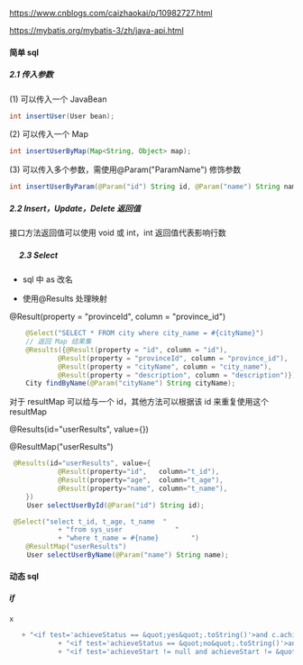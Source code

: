 <https://www.cnblogs.com/caizhaokai/p/10982727.html>

<https://mybatis.org/mybatis-3/zh/java-api.html>

#### 简单 sql

##### 2.1 传入参数

(1) 可以传入一个 JavaBean

```java
int insertUser(User bean);
```

(2) 可以传入一个 Map

```java
int insertUserByMap(Map<String, Object> map);
```

(3) 可以传入多个参数，需使用@Param("ParamName") 修饰参数

```java
int insertUserByParam(@Param("id") String id, @Param("name") String name, @Param("age") int age);
```

##### 2.2 Insert，Update，Delete 返回值

接口方法返回值可以使用 void 或 int，int 返回值代表影响行数

##### 　 2.3 Select

- sql 中 as 改名

* 使用@Results 处理映射

@Result(property = "provinceId", column = "province_id")

```java
    @Select("SELECT * FROM city where city_name = #{cityName}")
    // 返回 Map 结果集
    @Results({@Result(property = "id", column = "id"),
            @Result(property = "provinceId", column = "province_id"),
            @Result(property = "cityName", column = "city_name"),
            @Result(property = "description", column = "description")})
    City findByName(@Param("cityName") String cityName);
```

对于 resultMap 可以给与一个 id，其他方法可以根据该 id 来重复使用这个 resultMap

@Results(id="userResults", value={})

@ResultMap("userResults")

```java
 @Results(id="userResults", value={
            @Result(property="id",   column="t_id"),
            @Result(property="age",  column="t_age"),
            @Result(property="name", column="t_name"),
    })
　　 User selectUserById(@Param("id") String id);

 @Select("select t_id, t_age, t_name  "
            + "from sys_user             "
            + "where t_name = #{name}        ")
    @ResultMap("userResults")
　　 User selectUserByName(@Param("name") String name);
```

#### 动态 sql

##### if

```mysql
x
```

```java
   + "<if test='achieveStatus == &quot;yes&quot;.toString()'>and c.achievedate IS NOT NULL </if>"
            + "<if test='achieveStatus == &quot;no&quot;.toString()'>and c.achievedate IS NULL </if>" + "</if>"
            + "<if test='achieveStart != null and achieveStart != &quot;&quot; and achieveEnd != null and achieveEnd != &quot;&quot;'>and date(c.achievedate) between #{achieveStart} and #{achieveEnd} </if>"
```

